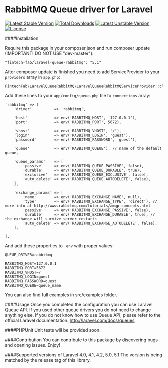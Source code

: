 RabbitMQ Queue driver for Laravel
======================
[![Latest Stable Version](https://poser.pugx.org/fintech-fab/laravel-queue-rabbitmq/v/stable)](https://packagist.org/packages/fintech-fab/laravel-queue-rabbitmq) [![Total Downloads](https://poser.pugx.org/fintech-fab/laravel-queue-rabbitmq/downloads)](https://packagist.org/packages/fintech-fab/laravel-queue-rabbitmq) [![Latest Unstable Version](https://poser.pugx.org/fintech-fab/laravel-queue-rabbitmq/v/unstable)](https://packagist.org/packages/fintech-fab/laravel-queue-rabbitmq) [![License](https://poser.pugx.org/fintech-fab/laravel-queue-rabbitmq/license)](https://packagist.org/packages/fintech-fab/laravel-queue-rabbitmq)

####Installation

Require this package in your composer.json and run composer update (IMPORTANT! DO NOT USE "dev-master"):

	"fintech-fab/laravel-queue-rabbitmq": "5.1"
    
After composer update is finished you need to add ServiceProvider to your `providers` array in `app.php`:
				
	FintechFab\LaravelQueueRabbitMQ\LaravelQueueRabbitMQServiceProvider::class,

Add these lines to your `app/config/queue.php` file to `connections` array:
   
	'rabbitmq' => [
		'driver'          => 'rabbitmq',

		'host'            => env('RABBITMQ_HOST', '127.0.0.1'),
		'port'            => env('RABBITMQ_PORT', 5672),

		'vhost'           => env('RABBITMQ_VHOST', '/'),
		'login'           => env('RABBITMQ_LOGIN', 'guest'),
		'password'        => env('RABBITMQ_PASSWORD', 'guest'),

		'queue'           => env('RABBITMQ_QUEUE'), // name of the default queue,

		'queue_params'    => [
			'passive'     => env('RABBITMQ_QUEUE_PASSIVE', false),
			'durable'     => env('RABBITMQ_QUEUE_DURABLE', true),
			'exclusive'   => env('RABBITMQ_QUEUE_EXCLUSIVE', false),
			'auto_delete' => env('RABBITMQ_QUEUE_AUTODELETE', false),
		],

		'exchange_params' => [
			'name'        => env('RABBITMQ_EXCHANGE_NAME', null),
			'type'        => env('RABBITMQ_EXCHANGE_TYPE', 'direct'), // more info at http://www.rabbitmq.com/tutorials/amqp-concepts.html
			'passive'     => env('RABBITMQ_EXCHANGE_PASSIVE', false),
			'durable'     => env('RABBITMQ_EXCHANGE_DURABLE', true), // the exchange will survive server restarts
			'auto_delete' => env('RABBITMQ_EXCHANGE_AUTODELETE', false),
		],

	],
		
And add these properties to `.env` with proper values: 

	QUEUE_DRIVER=rabbitmq

	RABBITMQ_HOST=127.0.0.1
	RABBITMQ_PORT=5672
	RABBITMQ_VHOST=/
	RABBITMQ_LOGIN=guest
	RABBITMQ_PASSWORD=guest
	RABBITMQ_QUEUE=queue_name

You can also find full examples in src/examples folder. 

####Usage
Once you completed the configuration you can use Laravel Queue API. If you used other queue drivers you do not need to change anything else. If you do not know how to use Queue API, please refer to the official Laravel documentation: http://laravel.com/docs/queues

####PHPUnit
Unit tests will be provided soon.

####Contribution
You can contribute to this package by discovering bugs and opening issues. Enjoy!

####Supported versions of Laravel
4.0, 4.1, 4.2, 5.0, 5.1
The version is being matched by the release tag of this library.
